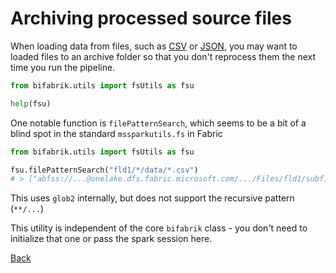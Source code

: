 # Archiving processed source files

When loading data from files, such as [CSV](src_csv.md) or [JSON](src_json.md), you may want to loaded files to an archive folder so that you don't reprocess them the next time you run the pipeline.

```python
from bifabrik.utils import fsUtils as fsu

help(fsu)
```

One notable function is `filePatternSearch`, which seems to be a bit of a blind spot in the standard `mssparkutils.fs` in Fabric

```python
from bifabrik.utils import fsUtils as fsu

fsu.filePatternSearch("fld1/*/data/*.csv")
# > ["abfss://...@onelake.dfs.fabric.microsoft.com/.../Files/fld1/subf1/data/file11.csv", "abfss://...@onelake.dfs.fabric.microsoft.com/.../Files/fld1/subf2/data/file21.csv", "Files/fld1/subf2/data/file22.csv"]
```

This uses `glob2` internally, but does not support the recursive pattern (`**/...`)

This utility is independent of the core `bifabrik` class - you don't need to initialize that one or pass the spark session here.

[Back](../index.md)
